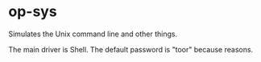 # op-sys
Simulates the Unix command line and other things.

The main driver is Shell.
The default password is "toor" because reasons.

